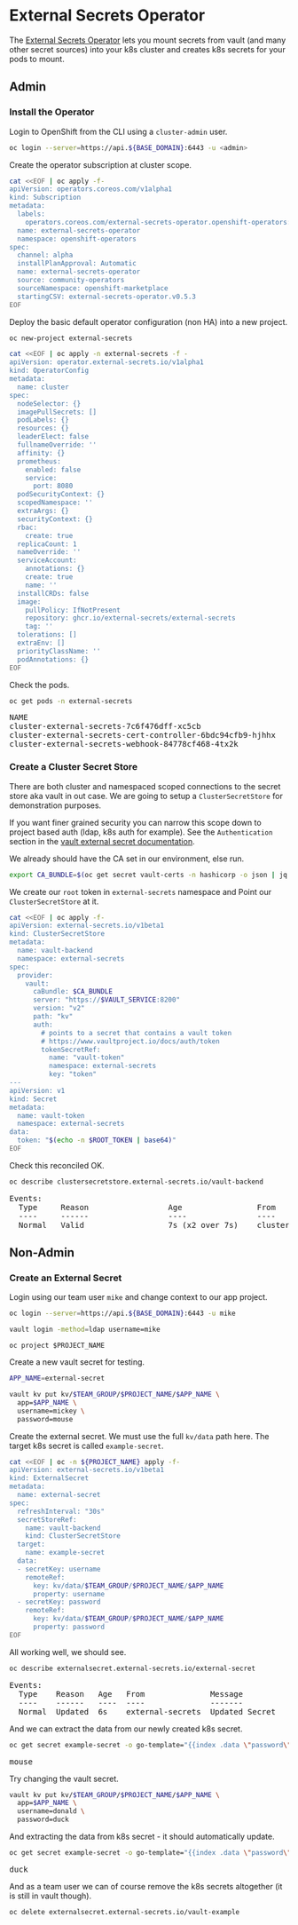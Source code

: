 # External Secrets Operator

The [External Secrets Operator](https://external-secrets.io/v0.5.3/provider-hashicorp-vault) lets you mount secrets from vault (and many other secret sources) into your k8s cluster and creates k8s secrets for your pods to mount.

## Admin

### Install the Operator

Login to OpenShift from the CLI using a `cluster-admin` user.

```bash
oc login --server=https://api.${BASE_DOMAIN}:6443 -u <admin>
```

Create the operator subscription at cluster scope.

```bash
cat <<EOF | oc apply -f-
apiVersion: operators.coreos.com/v1alpha1
kind: Subscription
metadata:
  labels:
    operators.coreos.com/external-secrets-operator.openshift-operators: ""
  name: external-secrets-operator
  namespace: openshift-operators
spec:
  channel: alpha
  installPlanApproval: Automatic
  name: external-secrets-operator
  source: community-operators
  sourceNamespace: openshift-marketplace
  startingCSV: external-secrets-operator.v0.5.3
EOF
```

Deploy the basic default operator configuration (non HA) into a new project.

```bash
oc new-project external-secrets
```

```bash
cat <<EOF | oc apply -n external-secrets -f -
apiVersion: operator.external-secrets.io/v1alpha1
kind: OperatorConfig
metadata:
  name: cluster
spec:
  nodeSelector: {}
  imagePullSecrets: []
  podLabels: {}
  resources: {}
  leaderElect: false
  fullnameOverride: ''
  affinity: {}
  prometheus:
    enabled: false
    service:
      port: 8080
  podSecurityContext: {}
  scopedNamespace: ''
  extraArgs: {}
  securityContext: {}
  rbac:
    create: true
  replicaCount: 1
  nameOverride: ''
  serviceAccount:
    annotations: {}
    create: true
    name: ''
  installCRDs: false
  image:
    pullPolicy: IfNotPresent
    repository: ghcr.io/external-secrets/external-secrets
    tag: ''
  tolerations: []
  extraEnv: []
  priorityClassName: ''
  podAnnotations: {}
EOF
```

Check the pods.

```bash
oc get pods -n external-secrets
```
<pre>
NAME                                                        READY   STATUS    RESTARTS   AGE
cluster-external-secrets-7c6f476dff-xc5cb                   1/1     Running   0          4m
cluster-external-secrets-cert-controller-6bdc94cfb9-hjhhx   1/1     Running   0          4m
cluster-external-secrets-webhook-84778cf468-4tx2k           1/1     Running   0          4m
</pre>

### Create a Cluster Secret Store

There are both cluster and namespaced scoped connections to the secret store aka vault in out case. We are going to setup a `ClusterSecretStore` for demonstration purposes. 

If you want finer grained security you can narrow this scope down to project based auth (ldap, k8s auth for example). See the `Authentication` section in the [vault external secret documentation](https://external-secrets.io/v0.5.3/provider-hashicorp-vault/#authentication).

We already should have the CA set in our environment, else run.

```bash
export CA_BUNDLE=$(oc get secret vault-certs -n hashicorp -o json | jq -r '.data."ca.crt"')
```

We create our `root` token in `external-secrets` namespace and Point our `ClusterSecretStore` at it.

```bash
cat <<EOF | oc apply -f-
apiVersion: external-secrets.io/v1beta1
kind: ClusterSecretStore
metadata:
  name: vault-backend
  namespace: external-secrets
spec:
  provider:
    vault:
      caBundle: $CA_BUNDLE
      server: "https://$VAULT_SERVICE:8200"
      version: "v2"
      path: "kv"
      auth:
        # points to a secret that contains a vault token
        # https://www.vaultproject.io/docs/auth/token
        tokenSecretRef:
          name: "vault-token"
          namespace: external-secrets
          key: "token"
---
apiVersion: v1
kind: Secret
metadata:
  name: vault-token
  namespace: external-secrets
data:
  token: "$(echo -n $ROOT_TOKEN | base64)"
EOF
```

Check this reconciled OK.

```bash
oc describe clustersecretstore.external-secrets.io/vault-backend
```
<pre>
Events:
  Type     Reason                 Age                From                  Message
  ----     ------                 ----               ----                  -------
  Normal   Valid                  7s (x2 over 7s)    cluster-secret-store  store validated
</pre>

## Non-Admin

### Create an External Secret

Login using our team user `mike` and change context to our app project.

```bash
oc login --server=https://api.${BASE_DOMAIN}:6443 -u mike
```
```bash
vault login -method=ldap username=mike
```
```asciidoc
oc project $PROJECT_NAME
```

Create a new vault secret for testing.

```bash
APP_NAME=external-secret

vault kv put kv/$TEAM_GROUP/$PROJECT_NAME/$APP_NAME \
  app=$APP_NAME \
  username=mickey \
  password=mouse
```

Create the external secret. We must use the full `kv/data` path here. The target k8s secret is called `example-secret`.

```bash
cat <<EOF | oc -n ${PROJECT_NAME} apply -f-
apiVersion: external-secrets.io/v1beta1
kind: ExternalSecret
metadata:
  name: external-secret
spec:
  refreshInterval: "30s"
  secretStoreRef:
    name: vault-backend
    kind: ClusterSecretStore
  target:
    name: example-secret
  data:
  - secretKey: username
    remoteRef:
      key: kv/data/$TEAM_GROUP/$PROJECT_NAME/$APP_NAME
      property: username
  - secretKey: password
    remoteRef:
      key: kv/data/$TEAM_GROUP/$PROJECT_NAME/$APP_NAME
      property: password
EOF
```

All working well, we should see.

```bash
oc describe externalsecret.external-secrets.io/external-secret
```
<pre>
Events:
  Type    Reason   Age   From              Message
  ----    ------   ----  ----              -------
  Normal  Updated  6s    external-secrets  Updated Secret
</pre>

And we can extract the data from our newly created k8s secret. 

```bash
oc get secret example-secret -o go-template="{{index .data \"password\" | base64decode}}"
```
<pre>
mouse
</pre>

Try changing the vault secret.

```bash
vault kv put kv/$TEAM_GROUP/$PROJECT_NAME/$APP_NAME \
  app=$APP_NAME \
  username=donald \
  password=duck
```

And extracting the data from k8s secret - it should automatically update.

```bash
oc get secret example-secret -o go-template="{{index .data \"password\" | base64decode}}"
```
<pre>
duck
</pre>

And as a team user we can of course remove the k8s secrets altogether (it is still in vault though).

```bash
oc delete externalsecret.external-secrets.io/vault-example
```
